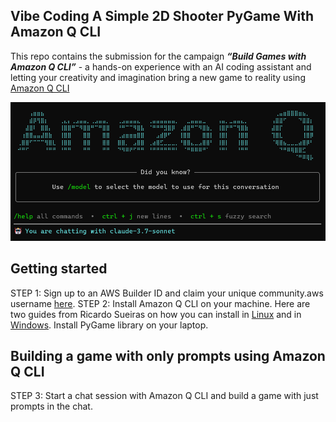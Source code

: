 ## Vibe Coding A Simple 2D Shooter PyGame With Amazon Q CLI

This repo contains the submission for the campaign ***“Build Games with Amazon Q CLI”*** - a hands-on experience with an AI coding assistant and letting your creativity and imagination bring a new game to reality using [Amazon Q CLI](https://aws.amazon.com/blogs/devops/introducing-the-enhanced-command-line-interface-in-amazon-q-developer/)

 ![Amazon Q CLI](images/Amazon%20Q%20Connect.png)

## Getting started
STEP 1: Sign up to an AWS Builder ID and claim your unique community.aws username [here](https://community.aws/builderid?trk=b085178b-f0cb-447b-b32d-bd0641720467&sc_channel=el).
STEP 2: Install Amazon Q CLI on your machine. Here are two guides from Ricardo Sueiras on how you can install in [Linux](https://community.aws/content/2ulGwNwLFj5grS8hXJBMCN78Qwl/the-essential-guide-to-installing-amazon-q-developer-cli-on-linux) and in [Windows](https://community.aws/content/2v5PptEEYT2y0lRmZbFQtECA66M/the-essential-guide-to-installing-amazon-q-developer-cli-on-windows). Install PyGame library on your laptop.

## Building a game with only prompts using Amazon Q CLI
STEP 3: Start a chat session with Amazon Q CLI and build a game with just prompts in the chat.
